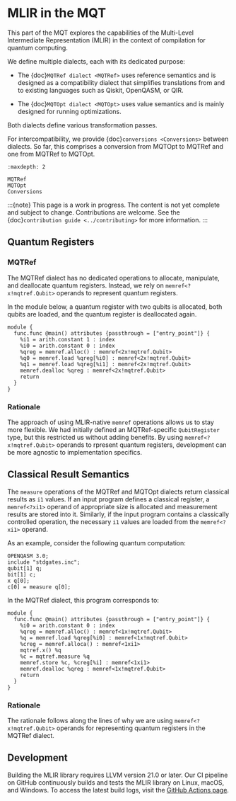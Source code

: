 # MLIR in the MQT

This part of the MQT explores the capabilities of the Multi-Level Intermediate Representation (MLIR) in the context of compilation for quantum computing.

We define multiple dialects, each with its dedicated purpose:

- The {doc}`MQTRef dialect <MQTRef>` uses reference semantics and is designed as a compatibility dialect that simplifies translations from and to existing languages such as Qiskit, OpenQASM, or QIR.

- The {doc}`MQTOpt dialect <MQTOpt>` uses value semantics and is mainly designed for running optimizations.

Both dialects define various transformation passes.

For intercompatibility, we provide {doc}`conversions <Conversions>` between dialects.
So far, this comprises a conversion from MQTOpt to MQTRef and one from MQTRef to MQTOpt.

```{toctree}
:maxdepth: 2

MQTRef
MQTOpt
Conversions
```

:::{note}
This page is a work in progress.
The content is not yet complete and subject to change.
Contributions are welcome.
See the {doc}`contribution guide <../contributing>` for more information.
:::

## Quantum Registers

### MQTRef

The MQTRef dialect has no dedicated operations to allocate, manipulate, and deallocate quantum registers.
Instead, we rely on `memref<?x!mqtref.Qubit>` operands to represent quantum registers.

In the module below, a quantum register with two qubits is allocated, both qubits are loaded, and the quantum register is deallocated again.

```mlir
module {
  func.func @main() attributes {passthrough = ["entry_point"]} {
    %i1 = arith.constant 1 : index
    %i0 = arith.constant 0 : index
    %qreg = memref.alloc() : memref<2x!mqtref.Qubit>
    %q0 = memref.load %qreg[%i0] : memref<2x!mqtref.Qubit>
    %q1 = memref.load %qreg[%i1] : memref<2x!mqtref.Qubit>
    memref.dealloc %qreg : memref<2x!mqtref.Qubit>
    return
  }
}
```

### Rationale

The approach of using MLIR-native `memref` operations allows us to stay more flexible.
We had initially defined an MQTRef-specific `QubitRegister` type, but this restricted us without adding benefits.
By using `memref<?x!mqtref.Qubit>` operands to rpresent quantum registers, development can be more agnostic to implementation specifics.

## Classical Result Semantics

The `measure` operations of the MQTRef and MQTOpt dialects return classical results as `i1` values.
If an input program defines a classical register, a `memref<?xi1>` operand of appropriate size is allocated and measurement results are stored into it.
Similarly, if the input program contains a classically controlled operation, the necessary `i1` values are loaded from the `memref<?xi1>` operand.

As an example, consider the following quantum computation:

```qasm3
OPENQASM 3.0;
include "stdgates.inc";
qubit[1] q;
bit[1] c;
x q[0];
c[0] = measure q[0];
```

In the MQTRef dialect, this program corresponds to:

```mlir
module {
  func.func @main() attributes {passthrough = ["entry_point"]} {
    %i0 = arith.constant 0 : index
    %qreg = memref.alloc() : memref<1x!mqtref.Qubit>
    %q = memref.load %qreg[%i0] : memref<1x!mqtref.Qubit>
    %creg = memref.alloca() : memref<1xi1>
    mqtref.x() %q
    %c = mqtref.measure %q
    memref.store %c, %creg[%i] : memref<1xi1>
    memref.dealloc %qreg : memref<1x!mqtref.Qubit>
    return
  }
}
```

### Rationale

The rationale follows along the lines of why we are using `memref<?x!mqtref.Qubit>` operands for representing quantum registers in the MQTRef dialect.

## Development

Building the MLIR library requires LLVM version 21.0 or later.
Our CI pipeline on GitHub continuously builds and tests the MLIR library on Linux, macOS, and Windows.
To access the latest build logs, visit the [GitHub Actions page](https://github.com/munich-quantum-toolkit/core/actions/workflows/ci.yml).
